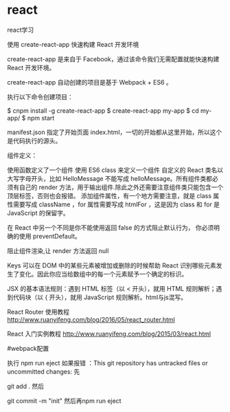 # react
react学习


使用 create-react-app 快速构建 React 开发环境

create-react-app 是来自于 Facebook，通过该命令我们无需配置就能快速构建 React 开发环境。

create-react-app 自动创建的项目是基于 Webpack + ES6 。

执行以下命令创建项目：

$ cnpm install -g create-react-app
$ create-react-app my-app
$ cd my-app/
$ npm start

manifest.json 指定了开始页面 index.html，一切的开始都从这里开始，所以这个是代码执行的源头。

组件定义：

使用函数定义了一个组件
使用 ES6 class 来定义一个组件
自定义的 React 类名以大写字母开头，比如 HelloMessage 不能写成 helloMessage。所有组件类都必须有自己的 render 方法，用于输出组件.除此之外还需要注意组件类只能包含一个顶层标签，否则也会报错。
添加组件属性，有一个地方需要注意，就是 class 属性需要写成 className ，for 属性需要写成 htmlFor ，这是因为 class 和 for 是 JavaScript 的保留字。


在 React 中另一个不同是你不能使用返回 false 的方式阻止默认行为， 你必须明确的使用 preventDefault。

阻止组件渲染,让 render 方法返回 null 

Keys 可以在 DOM 中的某些元素被增加或删除的时候帮助 React 识别哪些元素发生了变化。因此你应当给数组中的每一个元素赋予一个确定的标识。


 JSX 的基本语法规则：遇到 HTML 标签（以 < 开头），就用 HTML 规则解析；遇到代码块（以 { 开头），就用 JavaScript 规则解析。html与js混写。



React Router 使用教程
http://www.ruanyifeng.com/blog/2016/05/react_router.html

React 入门实例教程
http://www.ruanyifeng.com/blog/2015/03/react.html



#webpack配置

执行  npm run eject  如果报错  ：This git repository has untracked files or uncommitted changes:
先

git add .
然后

git commit -m "init"
然后再npm run eject


#
